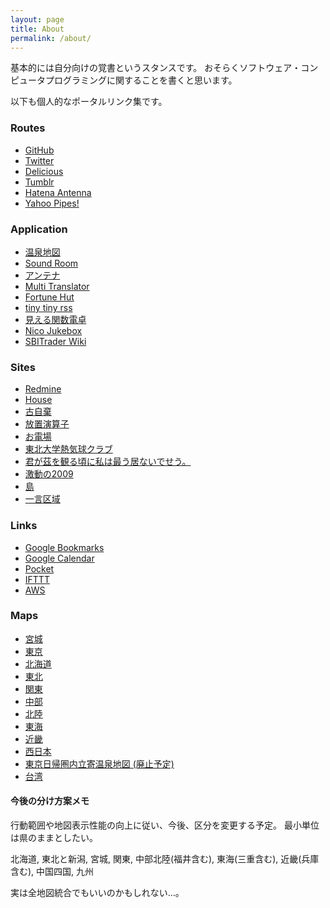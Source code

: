 ```yaml
---
layout: page
title: About
permalink: /about/
---
```


基本的には自分向けの覚書というスタンスです。
おそらくソフトウェア・コンピュータプログラミングに関することを書くと思います。

以下も個人的なポータルリンク集です。

### Routes
- [GitHub](https://github.com/kikei)
- [Twitter](http://twitter.com/akisakanakatana)
- [Delicious](https://delicious.com/botano)
- [Tumblr](http://botano.tumblr.com/)
- [Hatena Antenna](http://a.hatena.ne.jp/botano/)
- [Yahoo Pipes!](http://pipes.yahoo.com/pipes/person.info?guid=4ZPC5QKQTZNP7ZWRK7XV6OUJQA)

### Application
- [温泉地図](http://app.xaxxi.net/map/)
- [Sound Room](http://app.xaxxi.net/sounds/listen.to)
- [アンテナ](http://app.xaxxi.net/antenna/rss/)
- [Multi Translator](http://app.xaxxi.net/translator/)
- [Fortune Hut](http://app.xaxxi.net/fortune/html)
- [tiny tiny rss](http://tt-rss.xaxxi.net/index.php)
- [見える関数電卓](http://xaxxi.net/vo/accessory/calc/)
- [Nico Jukebox](http://app.xaxxi.net/vo/mylist/akisakanakatana)
- [SBITrader Wiki](https://153.122.23.142:8561/wiki/MyStartingPage)

### Sites
- [Redmine](https://redmine.xaxxi.net)
- [House](https://h.xaxxi.net)
- [古自棄](http://f.xaxxi.net)
- [放置演算子](http://blog.xaxxi.net/)
- [お電場](http://chu.xaxxi.net/)
- [東北大学熱気球クラブ](http://xaxxi.tk/)
- [君が茲を観る頃に私は最う居ないでせう。](http://arch.xaxxi.net/)
- [激動の2009](http://seiko57.xaxxi.net/)
- [島](http://g4.xaxxi.net)
- [一言区域](http://ftf.dw.land.to/)

### Links
- [Google Bookmarks](https://www.google.co.jp/bookmarks/)
- [Google Calendar](https://calendar.google.com/calendar/render?hl=ja#main_7)
- [Pocket](https://getpocket.com/a/queue/)
- [IFTTT](https://ifttt.com/recipes)
- [AWS](https://console.aws.amazon.com/console/home)

### Maps
 - [宮城](http://www.google.co.jp/maps/ms?ie=UTF8&hl=ja&brcurrent=3,0x34674e0fd77f192f:0xf54275d47c665244,1&msa=0&msid=215293146285702380886.0004735b973ef89fa8f5a&ll=38.252471,140.85743&spn=0.163652,0.21492&z=12)
 - [東京](https://www.google.co.jp/maps/ms?msid=215293146285702380886.00048089c2c772eef3577&msa=0&ll=35.673474,139.66507&spn=0.402171,0.579529)
 - [北海道](http://www.google.co.jp/maps/ms?ie=UTF8&hl=ja&oe=UTF8&brcurrent=3,0x34674e0fd77f192f:0xf54275d47c665244,0&start=0&num=200&msa=0&ll=43.572432,142.800293&spn=4.098857,6.108398&z=7&msid=114851008299768055479.00047d721dcb403ca3414)
 - [東北](http://maps.google.co.jp/maps/ms?hl=ja&ie=UTF8&brcurrent=3,0x34674e0fd77f192f:0xf54275d47c665244,0&msa=0&msid=215293146285702380886.0004a2ae95b27e641d60a&ll=38.153997,140.300903&spn=0.655488,0.85968&z=10)
 - [関東](https://www.google.com/maps/d/viewer?ll=36.164488214941045%2C139.93217501074218&spn=0.609553%2C1.07254&hl=ja&msa=0&z=9&ie=UTF8&brcurrent=3%2C0x34674e0fd77f192f%3A0xf54275d47c665244%2C1&iwloc=000489107194e86bc196d&mid=1rlMHaIWy_0lNrQe6h8gBgHlctVo)
 - [中部](https://www.google.co.jp/maps/ms?msid=215293146285702380886.0004df1f74c0cfee8abe2&msa=0&ll=35.848987,137.867432&spn=1.605099,2.650452)
 - [北陸](https://www.google.com/maps/d/viewer?ll=37.20596843384581%2C138.05969214453125&spn=1.214679%2C1.51062&hl=ja&msa=0&z=9&ie=UTF8&brcurrent=3%2C0x34674e0fd77f192f%3A0xf54275d47c665244%2C1&iwloc=000482cabfd986b908c1c&mid=1Va9IGZJjWTujBXULTq3pkkVD-CA)
 - [東海](https://www.google.co.jp/maps/ms?msid=215293146285702380886.0004f9083faefd8e4dfce&msa=0&ll=34.538238,137.39502&spn=2.882176,3.828735)
 - [近畿](https://www.google.com/maps/d/viewer?mid=1SnMxHZYOX1TwNHiVJH-tOMYbgvU&ll=34.58430414257117%2C135.52583097753904&z=9)
 - [西日本](https://www.google.com/maps/d/viewer?ll=33.37427058937793%2C132.44018600000004&spn=4.624485%2C6.108398&hl=ja&msa=0&z=8&ie=UTF8&brcurrent=3%2C0x34674e0fd77f192f%3A0xf54275d47c665244%2C1&mid=1R-x0E9peePNabatGrhXxZeM7pfg)
 - [東京日帰圏内立寄温泉地図 (廃止予定)](https://maps.google.co.jp/maps/ms?msid=215293146285702380886.0004df589d474a3a74c84&msa=0&ll=35.746512,139.831238&spn=1.607171,2.730103)
 - [台湾](https://www.google.com/maps/d/edit?mid=zK17nCVuX9pA.knaIJly_wpaI)

#### 今後の分け方案メモ
行動範囲や地図表示性能の向上に従い、今後、区分を変更する予定。
最小単位は県のままとしたい。

北海道, 東北と新潟, 宮城, 関東, 中部北陸(福井含む), 東海(三重含む), 近畿(兵庫含む), 中国四国, 九州

実は全地図統合でもいいのかもしれない…。

